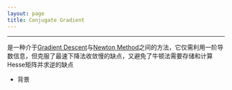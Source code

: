 ```yaml
---
layout: page
title: Conjugate Gradient 
---
```

---    
是一种介于[Gradient Descent](./gradient_descent.html)与[Newton Method](./newton_method.html)之间的方法，它仅需利用一阶导数信息，但克服了最速下降法收敛慢的缺点，又避免了牛顿法需要存储和计算Hesse矩阵并求逆的缺点    

* 背景



